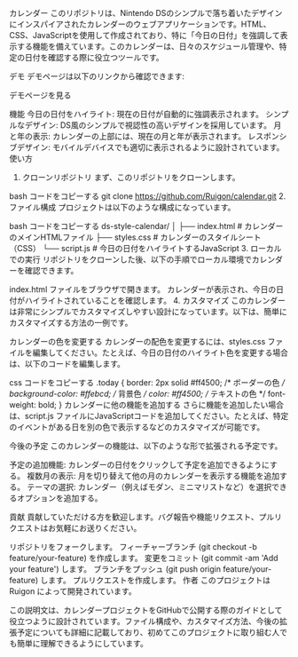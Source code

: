 カレンダー
このリポジトリは、Nintendo DSのシンプルで落ち着いたデザインにインスパイアされたカレンダーのウェブアプリケーションです。HTML、CSS、JavaScriptを使用して作成されており、特に「今日の日付」を強調して表示する機能を備えています。このカレンダーは、日々のスケジュール管理や、特定の日付を確認する際に役立つツールです。

デモ
デモページは以下のリンクから確認できます:

デモページを見る

機能
今日の日付をハイライト: 現在の日付が自動的に強調表示されます。
シンプルなデザイン: DS風のシンプルで視認性の高いデザインを採用しています。
月と年の表示: カレンダーの上部には、現在の月と年が表示されます。
レスポンシブデザイン: モバイルデバイスでも適切に表示されるように設計されています。
使い方
1. クローンリポジトリ
まず、このリポジトリをクローンします。

bash
コードをコピーする
git clone https://github.com/Ruigon/calendar.git
2. ファイル構成
プロジェクトは以下のような構成になっています。

bash
コードをコピーする
ds-style-calendar/
│
├── index.html       # カレンダーのメインHTMLファイル
├── styles.css       # カレンダーのスタイルシート（CSS）
└── script.js        # 今日の日付をハイライトするJavaScript
3. ローカルでの実行
リポジトリをクローンした後、以下の手順でローカル環境でカレンダーを確認できます。

index.html ファイルをブラウザで開きます。
カレンダーが表示され、今日の日付がハイライトされていることを確認します。
4. カスタマイズ
このカレンダーは非常にシンプルでカスタマイズしやすい設計になっています。以下は、簡単にカスタマイズする方法の一例です。

カレンダーの色を変更する
カレンダーの配色を変更するには、styles.css ファイルを編集してください。たとえば、今日の日付のハイライト色を変更する場合は、以下のコードを編集します。

css
コードをコピーする
.today {
    border: 2px solid #ff4500; /* ボーダーの色 */
    background-color: #ffebcd; /* 背景色 */
    color: #ff4500;            /* テキストの色 */
    font-weight: bold;
}
カレンダーに他の機能を追加する
さらに機能を追加したい場合は、script.js ファイルにJavaScriptコードを追加してください。たとえば、特定のイベントがある日を別の色で表示するなどのカスタマイズが可能です。

今後の予定
このカレンダーの機能は、以下のような形で拡張される予定です。

予定の追加機能: カレンダーの日付をクリックして予定を追加できるようにする。
複数月の表示: 月を切り替えて他の月のカレンダーを表示する機能を追加する。
テーマの選択: カレンダー（例えばモダン、ミニマリストなど）を選択できるオプションを追加する。

貢献
貢献していただける方を歓迎します。バグ報告や機能リクエスト、プルリクエストはお気軽にお送りください。

リポジトリをフォークします。
フィーチャーブランチ (git checkout -b feature/your-feature) を作成します。
変更をコミット (git commit -am 'Add your feature') します。
ブランチをプッシュ (git push origin feature/your-feature) します。
プルリクエストを作成します。
作者
このプロジェクトは Ruigon によって開発されています。

この説明文は、カレンダープロジェクトをGitHubで公開する際のガイドとして役立つように設計されています。ファイル構成や、カスタマイズ方法、今後の拡張予定についても詳細に記載しており、初めてこのプロジェクトに取り組む人でも簡単に理解できるようにしています。

